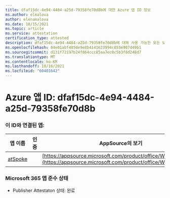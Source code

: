 ```yaml
---
title: dfaf15dc-4e94-4484-a25d-79358fe70d8b에 대한 Azure 앱 ID 정보
ms.author: elmalova
author: elenamalova
ms.date: 10/15/2021
ms.topic: article
ms.service: attestation
certification_type: attested
description: dfaf15dc-4e94-4484-a25d-79358fe70d8b에 대해 사용 가능한 모든 보안 및 규정 준수 정보입니다.
ms.openlocfilehash: 84e01abf485de9e8b4141623994c055e907d49b1
ms.sourcegitcommit: d131f72197b24f864ccc85aa7ec0c5b3f8d248d7
ms.translationtype: MT
ms.contentlocale: ko-KR
ms.lasthandoff: 10/16/2021
ms.locfileid: "60401642"
---
```

# <a name="azure-app-id-dfaf15dc-4e94-4484-a25d-79358fe70d8b"></a>Azure 앱 ID: dfaf15dc-4e94-4484-a25d-79358fe70d8b


### <a name="apps-associated-with-this-id"></a>이 ID와 연결된 앱:
| **앱 이름** | **인증** | **AppSource의 보기** |
|--------------|---------------|-----------------------|
| [atSpoke](https://docs.microsoft.com/microsoft-365-app-certification/forward/WA200001454) |  | [https://appsource.microsoft.com/product/office/WA200001454](https://appsource.microsoft.com/product/office/WA200001454) |

### <a name="microsoft-365-app-compliance-status"></a>Microsoft 365 앱 준수 상태
- Publisher Attestaton 상태: 완료
